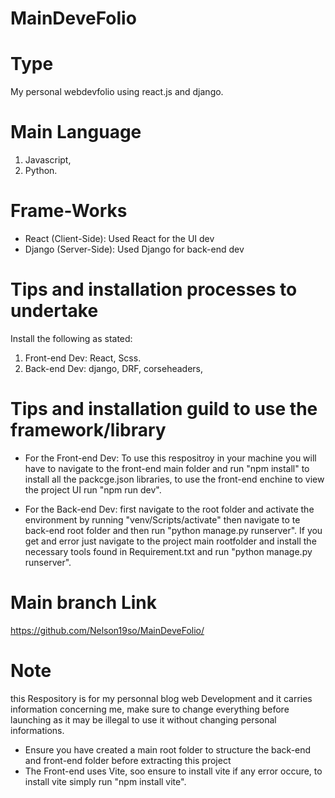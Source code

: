 # MainDeveFolio

# Type

My personal webdevfolio using react.js and django.

# Main Language

1. Javascript,
2. Python.

# Frame-Works

- React (Client-Side): Used React for the UI dev
- Django (Server-Side): Used Django for back-end dev

# Tips and installation processes to undertake

Install the following as stated:

1. Front-end Dev: React, Scss.
2. Back-end Dev: django, DRF, corseheaders,

# Tips and installation guild to use the framework/library

- For the Front-end Dev: To use this respositroy in your machine you will have to navigate to the front-end main folder and run "npm install" to install all the packcge.json libraries, to use the front-end enchine to view the project UI run "npm run dev".

- For the Back-end Dev: first navigate to the root folder and activate the environment by running "venv/Scripts/activate" then navigate to te back-end root folder and then run "python manage.py runserver". If you get and error just navigate to the project main rootfolder and install the necessary tools found in Requirement.txt and run "python manage.py runserver".

# Main branch Link

https://github.com/Nelson19so/MainDeveFolio/

# Note

this Respository is for my personnal blog web Development and it carries information concerning me, make sure to change everything before launching as it may be illegal to use it without changing personal informations.

- Ensure you have created a main root folder to structure the back-end and front-end folder before extracting this project
- The Front-end uses Vite, soo ensure to install vite if any error occure, to install vite simply run "npm install vite".
